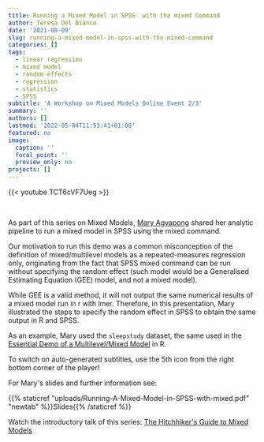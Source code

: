 ```yaml
---
title: Running a Mixed Model in SPSS  with the mixed Command
author: Teresa Del Bianco
date: '2021-08-09'
slug: running-a-mixed-model-in-spss-with-the-mixed-command
categories: []
tags:
  - linear regression
  - mixed model
  - random effects
  - regression
  - statistics
  - SPSS
subtitle: 'A Workshop on Mixed Models Online Event 2/3'
summary: ''
authors: []
lastmod: '2022-05-04T11:53:41+01:00'
featured: no
image:
  caption: ''
  focal_point: ''
  preview_only: no
projects: []
---
```


{{< youtube TCT6cVF7Ueg >}}

<br>

As part of this series on Mixed Models, [Mary Agyapong](https://twitter.com/_MaryAgyapong) shared her analytic pipeline to run a mixed model in SPSS using the mixed command.

Our motivation to run this demo was a common misconception of the definition of mixed/multilevel models as a repeated-measures regression only, originating from the fact that SPSS mixed command can be run without specifying the random effect (such model would be a Generalised Estimating Equation (GEE) model, and not a mixed model).

While GEE is a valid method, it will not output the same numerical results of a mixed model run in r with lmer. Therefore, in this presentation, Mary illustrated the steps to specify the random effect in SPSS to obtain the same output in R and SPSS.

As an example, Mary used the `sleepstudy` dataset, the same used in the [Essential Demo of a Multilevel/Mixed Model](https://tdbianco.netlify.app/post/essential-demo-of-a-multilevel-mixed-model) in R.

To switch on auto-generated subtitles, use the 5th icon from the right bottom corner of the player!

For Mary's slides and further information see:

{{% staticref "uploads/Running-A-Mixed-Model-in-SPSS-with-mixed.pdf" "newtab" %}}Slides{{% /staticref %}}

Watch the introductory talk of this series: [The Hitchhiker's Guide to Mixed Models](https://tdbianco.netlify.app/post/the-hitchhiker-s-guide-to-mixed-models/)
